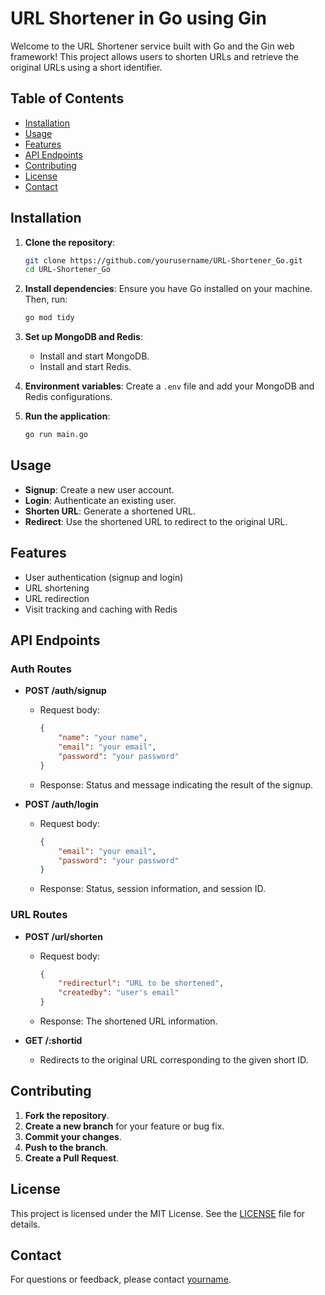 # URL Shortener in Go using Gin

Welcome to the URL Shortener service built with Go and the Gin web framework! This project allows users to shorten URLs and retrieve the original URLs using a short identifier.

## Table of Contents
- [Installation](#installation)
- [Usage](#usage)
- [Features](#features)
- [API Endpoints](#api-endpoints)
- [Contributing](#contributing)
- [License](#license)
- [Contact](#contact)

## Installation

1. **Clone the repository**:
    ```sh
    git clone https://github.com/yourusername/URL-Shortener_Go.git
    cd URL-Shortener_Go
    ```

2. **Install dependencies**:
    Ensure you have Go installed on your machine. Then, run:
    ```sh
    go mod tidy
    ```

3. **Set up MongoDB and Redis**:
    - Install and start MongoDB.
    - Install and start Redis.

4. **Environment variables**:
    Create a `.env` file and add your MongoDB and Redis configurations.

5. **Run the application**:
    ```sh
    go run main.go
    ```

## Usage

- **Signup**: Create a new user account.
- **Login**: Authenticate an existing user.
- **Shorten URL**: Generate a shortened URL.
- **Redirect**: Use the shortened URL to redirect to the original URL.

## Features

- User authentication (signup and login)
- URL shortening
- URL redirection
- Visit tracking and caching with Redis

## API Endpoints

### Auth Routes

- **POST /auth/signup**
    - Request body:
        ```json
        {
            "name": "your name",
            "email": "your email",
            "password": "your password"
        }
        ```
    - Response: Status and message indicating the result of the signup.

- **POST /auth/login**
    - Request body:
        ```json
        {
            "email": "your email",
            "password": "your password"
        }
        ```
    - Response: Status, session information, and session ID.

### URL Routes

- **POST /url/shorten**
    - Request body:
        ```json
        {
            "redirecturl": "URL to be shortened",
            "createdby": "user's email"
        }
        ```
    - Response: The shortened URL information.

- **GET /:shortid**
    - Redirects to the original URL corresponding to the given short ID.

## Contributing

1. **Fork the repository**.
2. **Create a new branch** for your feature or bug fix.
3. **Commit your changes**.
4. **Push to the branch**.
5. **Create a Pull Request**.



## License

This project is licensed under the MIT License. See the [LICENSE](LICENSE) file for details.

## Contact

For questions or feedback, please contact [yourname](mailto:harshhvstech1975@gmail.com).

